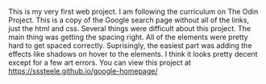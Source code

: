 This is my very first web project. I am following the curriculum on The Odin Project. 
This is a copy of the Google search page without all of the links, just the html and css.
Several things were difficult about this project. The main thing was getting the spacing right.
All of the elements were pretty hard to get spaced correctly. Suprisingly, the easiest part was adding the effects like shadows on hover to the elements.
I think it looks pretty decent except for a few art errors.
You can view this project at https://sssteele.github.io/google-homepage/

